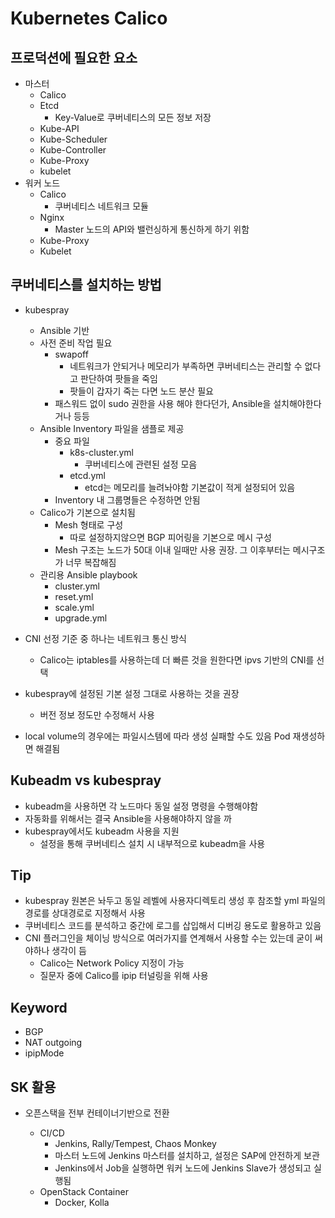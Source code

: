 # Kubernetes Calico

##  프로덕션에 필요한 요소

* 마스터
  * Calico
  * Etcd
    * Key-Value로 쿠버네티스의 모든 정보 저장
  * Kube-API
  * Kube-Scheduler
  * Kube-Controller
  * Kube-Proxy
  * kubelet
* 워커 노드
  * Calico
    * 쿠버네티스 네트워크 모듈
  * Nginx
    * Master 노드의 API와 밸런싱하게 통신하게 하기 위함
  * Kube-Proxy
  * Kubelet



##  쿠버네티스를 설치하는 방법

* kubespray
  * Ansible 기반
  * 사전 준비 작업 필요
    * swapoff
      * 네트워크가 안되거나 메모리가 부족하면 쿠버네티스는 관리할 수 없다고 판단하여 팟들을 죽임
      * 팟들이 갑자기 죽는 다면 노드 분산 필요
    * 패스워드 없이 sudo 권한을 사용 해야 한다던가, Ansible을 설치해야한다거나 등등
  * Ansible Inventory 파일을 샘플로 제공
    * 중요 파일
      * k8s-cluster.yml
        * 쿠버네티스에 관련된 설정 모음
      * etcd.yml
        * etcd는 메모리를 늘려놔야함 기본값이 적게 설정되어 있음
    * Inventory 내 그룹명들은 수정하면 안됨
  * Calico가 기본으로 설치됨
    * Mesh 형태로 구성
      * 따로 설정하지않으면 BGP 피어링을 기본으로 메시 구성
    * Mesh 구조는 노드가 50대 이내 일때만 사용 권장. 그 이후부터는 메시구조가 너무 복잡해짐
  * 관리용 Ansible playbook
    * cluster.yml
    * reset.yml
    * scale.yml
    * upgrade.yml

* CNI 선정 기준 중 하나는 네트워크 통신 방식
  * Calico는 iptables를 사용하는데 더 빠른 것을 원한다면 ipvs 기반의 CNI를 선택
* kubespray에 설정된 기본 설정 그대로 사용하는 것을 권장
  * 버전 정보 정도만 수정해서 사용
* local volume의 경우에는 파일시스템에 따라 생성 실패할 수도 있음 Pod 재생성하면 해결됨



##  Kubeadm vs kubespray

* kubeadm을 사용하면 각 노드마다 동일 설정 명령을 수행해야함
* 자동화를 위해서는 결국 Ansible을 사용해야하지 않을 까
* kubespray에서도 kubeadm 사용을 지원
  * 설정을 통해 쿠버네티스 설치 시 내부적으로 kubeadm을 사용



##  Tip

* kubespray 원본은 놔두고 동일 레벨에 사용자디렉토리 생성 후 참조할 yml 파일의 경로를 상대경로로 지정해서 사용
* 쿠버네티스 코드를 분석하고 중간에 로그를 삽입해서 디버깅 용도로 활용하고 있음
* CNI 플러그인을 체이닝 방식으로 여러가지를 연계해서 사용할 수는 있는데 굳이 써야하나 생각이 듬
  * Calico는 Network Policy 지정이 가능
  * 질문자 중에 Calico를 ipip 터널링을 위해 사용



##  Keyword

* BGP
* NAT outgoing
* ipipMode



##  SK 활용

* 오픈스택을 전부 컨테이너기반으로 전환

  * CI/CD
    * Jenkins, Rally/Tempest, Chaos Monkey
    * 마스터 노드에 Jenkins 마스터를 설치하고, 설정은 SAP에 안전하게 보관
    * Jenkins에서 Job을 실행하면 워커 노드에 Jenkins Slave가 생성되고 실행됨
  * OpenStack Container
    * Docker, Kolla
